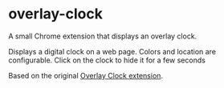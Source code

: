 overlay-clock
=============

A small Chrome extension that displays an overlay clock.

Displays a digital clock on a web page. Colors and location are configurable. Click on the clock to hide it for a few seconds

Based on the original [Overlay Clock extension](https://chrome.google.com/webstore/detail/overlay-clock/jeeaienpeegfdhhaonccddlbkenfjdbo).
